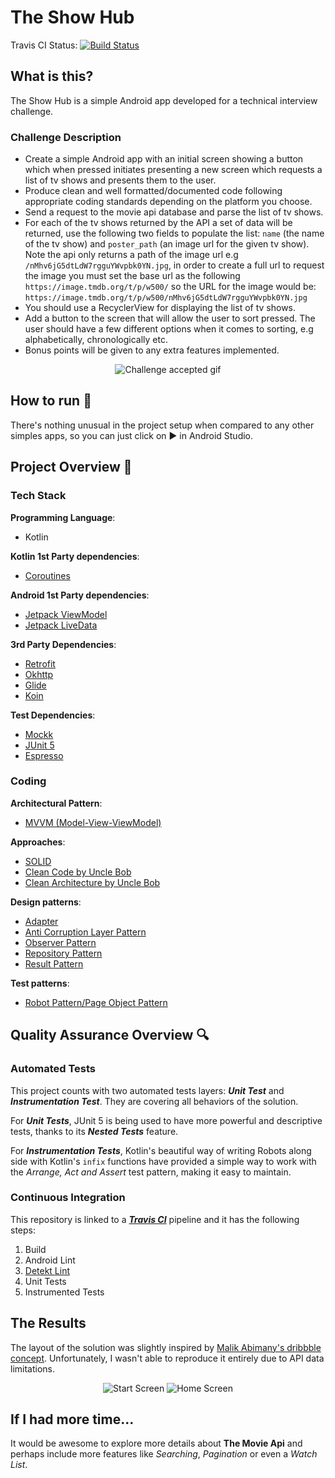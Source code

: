 # The Show Hub
Travis CI Status:
[![Build Status](https://travis-ci.com/marcosvbras/theshowhub.svg?branch=master)](https://travis-ci.com/marcosvbras/theshowhub)

## What is this?
The Show Hub is a simple Android app developed for a technical interview challenge.

### Challenge Description
- Create a simple Android app with an initial screen showing a button which when pressed initiates presenting a new screen which requests a list of tv shows and presents them to the user.
- Produce clean and well formatted/documented code following appropriate coding standards depending on the platform you choose.
- Send a request to the movie api database and parse the list of tv shows.
- For each of the tv shows returned by the API a set of data will be returned, use the following two fields to populate the list: `name`  (the name of the tv show) and `poster_path` (an image url for the given tv show). Note the api only returns a path of the image url e.g `/nMhv6jG5dtLdW7rgguYWvpbk0YN.jpg`, in order to create a full url to request the image you must set the base url as the following `https://image.tmdb.org/t/p/w500/` so the URL for the image would be: `https://image.tmdb.org/t/p/w500/nMhv6jG5dtLdW7rgguYWvpbk0YN.jpg`
- You should use a RecyclerView for displaying the list of tv shows.
- Add a button to the screen that will allow the user to sort pressed. The user should have a few different options when it comes to sorting, e.g alphabetically, chronologically etc.
- Bonus points will be given to any extra features implemented.

<p  align="center">
<img  src="repoImages/challenge.gif"  alt="Challenge accepted gif"/>
</p>

## How to run :running: 
There's nothing unusual in the project setup when compared to any other simples apps, so you can just click on :arrow_forward: in Android Studio.

## Project Overview :triangular_ruler:
  
### Tech Stack

**Programming Language**: 
- Kotlin

**Kotlin 1st Party dependencies**:
- [Coroutines](https://developer.android.com/kotlin/coroutines)

**Android 1st Party dependencies**:
- [Jetpack ViewModel](https://developer.android.com/topic/libraries/architecture/viewmodel)
- [Jetpack LiveData](https://developer.android.com/topic/libraries/architecture/livedata)

**3rd Party Dependencies**:
- [Retrofit](https://github.com/square/retrofit)
- [Okhttp](https://square.github.io/okhttp/)
- [Glide](https://bumptech.github.io/glide/)
- [Koin](https://insert-koin.io/)

**Test Dependencies**:
- [Mockk](https://mockk.io/)
- [JUnit 5](https://junit.org/junit5/)
- [Espresso](https://developer.android.com/training/testing/espresso)

### Coding

**Architectural Pattern**: 
- [MVVM (Model-View-ViewModel)](https://developer.android.com/jetpack/guide)

**Approaches**:
- [SOLID](https://en.wikipedia.org/wiki/SOLID)
- [Clean Code by Uncle Bob](https://www.cleancoders.com/)
- [Clean Architecture by Uncle Bob](https://www.cleancoders.com/)

**Design patterns**:
- [Adapter](https://refactoring.guru/design-patterns/adapter)
- [Anti Corruption Layer Pattern](https://docs.microsoft.com/en-us/azure/architecture/patterns/anti-corruption-layer)
- [Observer Pattern](https://refactoring.guru/design-patterns/observer)
- [Repository Pattern](https://martinfowler.com/eaaCatalog/repository.html)
- [Result Pattern](https://medium.com/@cummingsi1993/the-operation-result-pattern-a-simple-guide-fe10ff959080)

**Test patterns**:
- [Robot Pattern/Page Object Pattern](https://martinfowler.com/bliki/PageObject.html)

## Quality Assurance Overview :mag:

### Automated Tests

This project counts with two automated tests layers: ***Unit Test*** and ***Instrumentation Test***. They are covering all behaviors of the solution.

For ***Unit Tests***, JUnit 5 is being used to have more powerful and descriptive tests, thanks to its ***Nested Tests*** feature. 

For ***Instrumentation Tests***, Kotlin's beautiful way of writing Robots along side with Kotlin's `infix` functions have provided a simple way to work with the *Arrange, Act and Assert* test pattern, making it easy to maintain.

### Continuous Integration

This repository is linked to a ***[Travis CI](https://travis-ci.com/)*** pipeline and it has the following steps:
1. Build
2. Android Lint
3. [Detekt Lint](https://detekt.github.io/detekt/)
4. Unit Tests
5. Instrumented Tests 

## The Results

The layout of the solution was slightly inspired by [Malik Abimany's dribbble concept](https://dribbble.com/shots/15279034-Abda-Full-Screen-App/attachments/7032023?mode=media). Unfortunately, I wasn't able to reproduce it entirely due to API data limitations.

<p align="center">
<img  src="repoImages/startScreen.png"  alt="Start Screen"/>
<img  src="repoImages/homeScreen.png"  alt="Home Screen"/>
</p>

## If I had more time...

It would be awesome to explore more details about **The Movie Api** and perhaps include more features like *Searching*, *Pagination* or even a *Watch List*. 